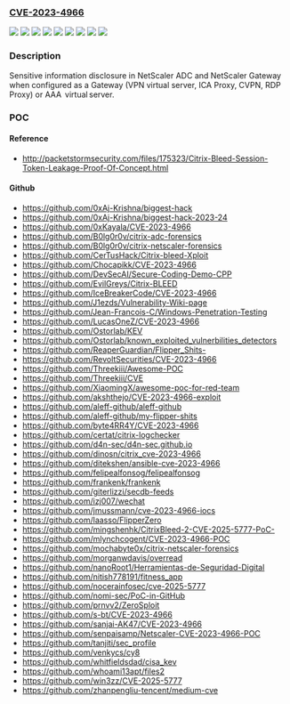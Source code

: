 ### [CVE-2023-4966](https://cve.mitre.org/cgi-bin/cvename.cgi?name=CVE-2023-4966)
![](https://img.shields.io/static/v1?label=Product&message=NetScaler%20ADC&color=blue)
![](https://img.shields.io/static/v1?label=Product&message=NetScaler%20Gateway&color=blue)
![](https://img.shields.io/static/v1?label=Version&message=12.1-FIPS%20&color=brightgreen)
![](https://img.shields.io/static/v1?label=Version&message=12.1-NDcPP%20&color=brightgreen)
![](https://img.shields.io/static/v1?label=Version&message=13.0%20&color=brightgreen)
![](https://img.shields.io/static/v1?label=Version&message=13.1%20&color=brightgreen)
![](https://img.shields.io/static/v1?label=Version&message=13.1-FIPS%20&color=brightgreen)
![](https://img.shields.io/static/v1?label=Version&message=14.1%20&color=brightgreen)
![](https://img.shields.io/static/v1?label=Vulnerability&message=CWE-119%20Improper%20Restriction%20of%20Operations%20within%20the%20Bounds%20of%20a%20Memory%20Buffer&color=brightgreen)

### Description

Sensitive information disclosure in NetScaler ADC and NetScaler Gateway when configured as a Gateway (VPN virtual server, ICA Proxy, CVPN, RDP Proxy) or AAA  virtual server.

### POC

#### Reference
- http://packetstormsecurity.com/files/175323/Citrix-Bleed-Session-Token-Leakage-Proof-Of-Concept.html

#### Github
- https://github.com/0xAj-Krishna/biggest-hack
- https://github.com/0xAj-Krishna/biggest-hack-2023-24
- https://github.com/0xKayala/CVE-2023-4966
- https://github.com/B0lg0r0v/citrix-adc-forensics
- https://github.com/B0lg0r0v/citrix-netscaler-forensics
- https://github.com/CerTusHack/Citrix-bleed-Xploit
- https://github.com/Chocapikk/CVE-2023-4966
- https://github.com/DevSecAI/Secure-Coding-Demo-CPP
- https://github.com/EvilGreys/Citrix-BLEED
- https://github.com/IceBreakerCode/CVE-2023-4966
- https://github.com/J1ezds/Vulnerability-Wiki-page
- https://github.com/Jean-Francois-C/Windows-Penetration-Testing
- https://github.com/LucasOneZ/CVE-2023-4966
- https://github.com/Ostorlab/KEV
- https://github.com/Ostorlab/known_exploited_vulnerbilities_detectors
- https://github.com/ReaperGuardian/Flipper_Shits-
- https://github.com/RevoltSecurities/CVE-2023-4966
- https://github.com/Threekiii/Awesome-POC
- https://github.com/Threekiii/CVE
- https://github.com/XiaomingX/awesome-poc-for-red-team
- https://github.com/akshthejo/CVE-2023-4966-exploit
- https://github.com/aleff-github/aleff-github
- https://github.com/aleff-github/my-flipper-shits
- https://github.com/byte4RR4Y/CVE-2023-4966
- https://github.com/certat/citrix-logchecker
- https://github.com/d4n-sec/d4n-sec.github.io
- https://github.com/dinosn/citrix_cve-2023-4966
- https://github.com/ditekshen/ansible-cve-2023-4966
- https://github.com/felipealfonsog/felipealfonsog
- https://github.com/frankenk/frankenk
- https://github.com/giterlizzi/secdb-feeds
- https://github.com/izj007/wechat
- https://github.com/jmussmann/cve-2023-4966-iocs
- https://github.com/laasso/FlipperZero
- https://github.com/mingshenhk/CitrixBleed-2-CVE-2025-5777-PoC-
- https://github.com/mlynchcogent/CVE-2023-4966-POC
- https://github.com/mochabyte0x/citrix-netscaler-forensics
- https://github.com/morganwdavis/overread
- https://github.com/nanoRoot1/Herramientas-de-Seguridad-Digital
- https://github.com/nitish778191/fitness_app
- https://github.com/nocerainfosec/cve-2025-5777
- https://github.com/nomi-sec/PoC-in-GitHub
- https://github.com/prnvv2/ZeroSploit
- https://github.com/s-bt/CVE-2023-4966
- https://github.com/sanjai-AK47/CVE-2023-4966
- https://github.com/senpaisamp/Netscaler-CVE-2023-4966-POC
- https://github.com/tanjiti/sec_profile
- https://github.com/venkycs/cy8
- https://github.com/whitfieldsdad/cisa_kev
- https://github.com/whoami13apt/files2
- https://github.com/win3zz/CVE-2025-5777
- https://github.com/zhanpengliu-tencent/medium-cve

